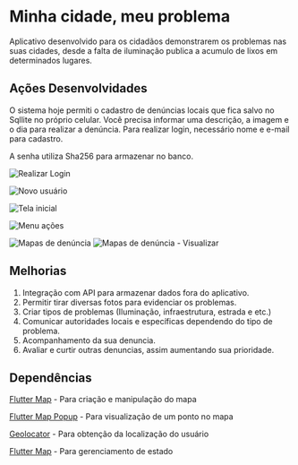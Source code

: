 # Minha cidade, meu problema

Aplicativo desenvolvido para os cidadãos demonstrarem os problemas nas suas cidades, desde a falta de iluminação publica a acumulo de lixos em determinados lugares.

## Ações Desenvolvidades

O sistema hoje permiti o cadastro de denúncias locais que fica salvo no Sqllite no próprio celular. Você precisa informar uma descrição, a imagem e o dia para realizar a denúncia. Para realizar login, necessário nome e e-mail para cadastro.

A senha utiliza Sha256 para armazenar no banco.

![Realizar Login](imagens/login.png )

![Novo usuário](imagens/cadastro.png )

![Tela inicial](imagens/inicial.png )

![Menu ações](imagens/menu.png )

![Mapas de denúncia](imagens/mapa.png )
![Mapas de denúncia - Visualizar](imagens/select.png )

## Melhorias

1. Integração com API para armazenar dados fora do aplicativo.
2. Permitir tirar diversas fotos para evidenciar os problemas.
3. Criar tipos de problemas (Iluminação, infraestrutura, estrada e etc.)
4. Comunicar autoridades locais e específicas dependendo do tipo de problema.
5. Acompanhamento da sua denuncia.
6. Avaliar e curtir outras denuncias, assim aumentando sua prioridade.

## Dependências

[Flutter Map](https://pub.dev/packages/flutter_map) - Para criação e manipulação do mapa

[Flutter Map Popup](https://pub.dev/packages/flutter_map_marker_popup) - Para visualização de um ponto no mapa

[Geolocator](https://pub.dev/packages/geolocator) - Para obtenção da localização do usuário

[Flutter Map](https://pub.dev/packages/get_it) - Para gerenciamento de estado

